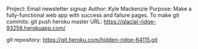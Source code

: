 Project: Email newsletter signup
Author: Kyle Mackenzie
Purpose: Make a fully-functional web app with success and failure pages.
To make git commits: git push heroku master
URL: https://glacial-ridge-93256.herokuapp.com/

git repository: https://git.heroku.com/hidden-ridge-64115.git   


